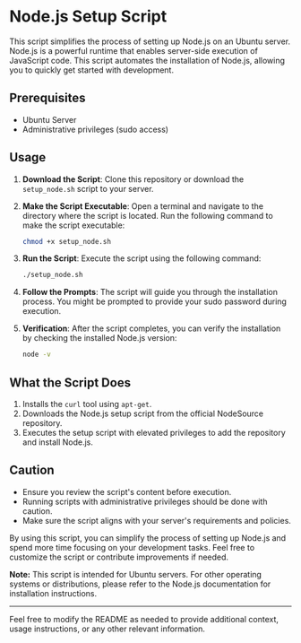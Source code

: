 # Node.js Setup Script

This script simplifies the process of setting up Node.js on an Ubuntu server. Node.js is a powerful runtime that enables server-side execution of JavaScript code. This script automates the installation of Node.js, allowing you to quickly get started with development.

## Prerequisites

- Ubuntu Server
- Administrative privileges (sudo access)

## Usage

1. **Download the Script**: Clone this repository or download the `setup_node.sh` script to your server.

2. **Make the Script Executable**: Open a terminal and navigate to the directory where the script is located. Run the following command to make the script executable:

    ```bash
    chmod +x setup_node.sh
    ```

3. **Run the Script**: Execute the script using the following command:

    ```bash
    ./setup_node.sh
    ```

4. **Follow the Prompts**: The script will guide you through the installation process. You might be prompted to provide your sudo password during execution.

5. **Verification**: After the script completes, you can verify the installation by checking the installed Node.js version:

    ```bash
    node -v
    ```

## What the Script Does

1. Installs the `curl` tool using `apt-get`.
2. Downloads the Node.js setup script from the official NodeSource repository.
3. Executes the setup script with elevated privileges to add the repository and install Node.js.

## Caution

- Ensure you review the script's content before execution.
- Running scripts with administrative privileges should be done with caution.
- Make sure the script aligns with your server's requirements and policies.

By using this script, you can simplify the process of setting up Node.js and spend more time focusing on your development tasks. Feel free to customize the script or contribute improvements if needed.

**Note:** This script is intended for Ubuntu servers. For other operating systems or distributions, please refer to the Node.js documentation for installation instructions.

---

Feel free to modify the README as needed to provide additional context, usage instructions, or any other relevant information.
